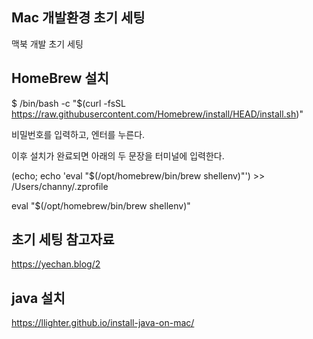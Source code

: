 ## Mac 개발환경 초기 세팅
맥북 개발 초기 세팅 

## HomeBrew 설치
$ /bin/bash -c "$(curl -fsSL https://raw.githubusercontent.com/Homebrew/install/HEAD/install.sh)"

비밀번호를 입력하고, 엔터를 누른다.

이후 설치가 완료되면 아래의 두 문장을 터미널에 입력한다.

(echo; echo 'eval "$(/opt/homebrew/bin/brew shellenv)"') >> /Users/channy/.zprofile

eval "$(/opt/homebrew/bin/brew shellenv)"





## 초기 세팅 참고자료
https://yechan.blog/2


## java 설치
https://llighter.github.io/install-java-on-mac/

